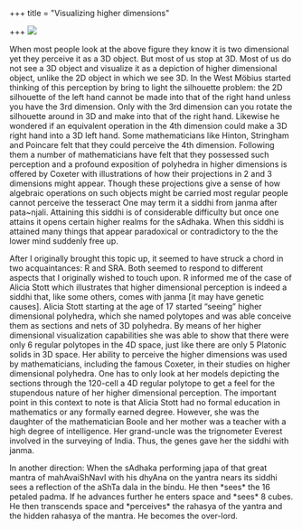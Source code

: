+++
title = "Visualizing higher dimensions"

+++
[![](https://i0.wp.com/bp3.blogger.com/_ZhvcTTaaD_4/RicNk84rMrI/AAAAAAAAAGs/vac2l0MP3xI/s320/bubbles.jpg)](http://bp3.blogger.com/_ZhvcTTaaD_4/RicNk84rMrI/AAAAAAAAAGs/vac2l0MP3xI/s1600-h/bubbles.jpg)

When most people look at the above figure they know it is two
dimensional yet they perceive it as a 3D object. But most of us stop at
3D. Most of us do not see a 3D object and visualize it as a depiction of
higher dimensional object, unlike the 2D object in which we see 3D. In
the West Möbius started thinking of this perception by bring to light
the silhouette problem: the 2D silhouette of the left hand cannot be
made into that of the right hand unless you have the 3rd dimension. Only
with the 3rd dimension can you rotate the silhouette around in 3D and
make into that of the right hand. Likewise he wondered if an equivalent
operation in the 4th dimension could make a 3D right hand into a 3D left
hand. Some mathematicians like Hinton, Stringham and Poincare felt that
they could perceive the 4th dimension. Following them a number of
mathematicians have felt that they possessed such perception and a
profound exposition of polyhedra in higher dimensions is offered by
Coxeter with illustrations of how their projections in 2 and 3
dimensions might appear. Though these projections give a sense of how
algebraic operations on such objects might be carried most regular
people cannot perceive the tesseract One may term it a siddhi from janma
after pata\~njali. Attaining this siddhi is of considerable difficulty
but once one attains it opens certain higher realms for the sAdhaka.
When this siddhi is attained many things that appear paradoxical or
contradictory to the the lower mind suddenly free up.

After I originally brought this topic up, it seemed to have struck a
chord in two acquaintances: R and SRA. Both seemed to respond to
different aspects that I originally wished to touch upon. R informed me
of the case of Alicia Stott which illustrates that higher dimensional
perception is indeed a siddhi that, like some others, comes with janma
\[it may have genetic causes\]. Alicia Stott starting at the age of 17
started “seeing” higher dimensional polyhedra, which she named polytopes
and was able conceive them as sections and nets of 3D polyhedra. By
means of her higher dimensional visualization capabilities she was able
to show that there were only 6 regular polytopes in the 4D space, just
like there are only 5 Platonic solids in 3D space. Her ability to
perceive the higher dimensions was used by mathematicians, including the
famous Coxeter, in their studies on higher dimensional polyhedra. One
has to only look at her models depicting the sections through the
120-cell a 4D regular polytope to get a feel for the stupendous nature
of her higher dimensional perception. The important point in this
context to note is that Alicia Stott had no formal education in
mathematics or any formally earned degree. However, she was the daughter
of the mathematician Boole and her mother was a teacher with a high
degree of intelligence. Her grand-uncle was the trignometer Everest
involved in the surveying of India. Thus, the genes gave her the siddhi
with janma.

In another direction: When the sAdhaka performing japa of that great
mantra of mahAvaiShNavI with his dhyAna on the yantra nears its siddhi
sees a reflection of the aShTa dala in the bindu. He then \*sees\* the
16 petaled padma. If he advances further he enters space and \*sees\* 8
cubes. He then transcends space and \*perceives\* the rahasya of the
yantra and the hidden rahasya of the mantra. He becomes the over-lord.
